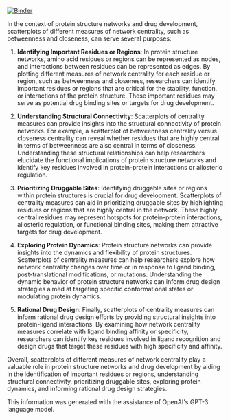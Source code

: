 [![Binder](https://mybinder.org/badge_logo.svg)](https://mybinder.org/v2/gh/LastCodeBender42/Data-Vizualization-and-Analysis.git/main?labpath=Network-Centrality-Comparisons%2Fnetwork_centrality_comparisons.ipynb)


In the context of protein structure networks and drug development, scatterplots of different measures of network centrality, such as betweenness and closeness, can serve several purposes:

1. **Identifying Important Residues or Regions**: In protein structure networks, amino acid residues or regions can be represented as nodes, and interactions between residues can be represented as edges. By plotting different measures of network centrality for each residue or region, such as betweenness and closeness, researchers can identify important residues or regions that are critical for the stability, function, or interactions of the protein structure. These important residues may serve as potential drug binding sites or targets for drug development.

2. **Understanding Structural Connectivity**: Scatterplots of centrality measures can provide insights into the structural connectivity of protein networks. For example, a scatterplot of betweenness centrality versus closeness centrality can reveal whether residues that are highly central in terms of betweenness are also central in terms of closeness. Understanding these structural relationships can help researchers elucidate the functional implications of protein structure networks and identify key residues involved in protein-protein interactions or allosteric regulation.

3. **Prioritizing Druggable Sites**: Identifying druggable sites or regions within protein structures is crucial for drug development. Scatterplots of centrality measures can aid in prioritizing druggable sites by highlighting residues or regions that are highly central in the network. These highly central residues may represent hotspots for protein-protein interactions, allosteric regulation, or functional binding sites, making them attractive targets for drug development.

4. **Exploring Protein Dynamics**: Protein structure networks can provide insights into the dynamics and flexibility of protein structures. Scatterplots of centrality measures can help researchers explore how network centrality changes over time or in response to ligand binding, post-translational modifications, or mutations. Understanding the dynamic behavior of protein structure networks can inform drug design strategies aimed at targeting specific conformational states or modulating protein dynamics.

5. **Rational Drug Design**: Finally, scatterplots of centrality measures can inform rational drug design efforts by providing structural insights into protein-ligand interactions. By examining how network centrality measures correlate with ligand binding affinity or specificity, researchers can identify key residues involved in ligand recognition and design drugs that target these residues with high specificity and affinity.

Overall, scatterplots of different measures of network centrality play a valuable role in protein structure networks and drug development by aiding in the identification of important residues or regions, understanding structural connectivity, prioritizing druggable sites, exploring protein dynamics, and informing rational drug design strategies.


This information was generated with the assistance of OpenAI's GPT-3 language model.
